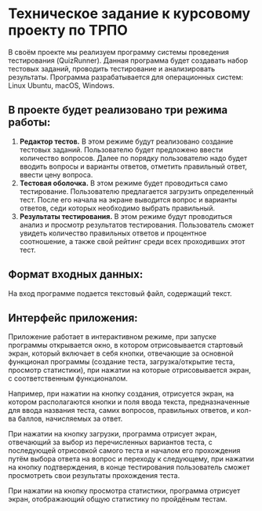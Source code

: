 <h1>Техническое задание к курсовому проекту по ТРПО</h1>
<p>В своём проекте мы реализуем программу системы проведения тестирования (QuizRunner). Данная программа будет создавать
    набор тестовых заданий, проводить тестирование и анализировать результаты.
    Программа разрабатывается для операционных систем: Linux Ubuntu, macOS, Windows.</p>
<h2>В проекте будет реализовано три режима работы:</h2>
<ol>
    <li>
        <b>Редактор тестов.</b> В этом режиме будут реализовано создание тестовых заданий. Пользователю будет предложено
        ввести количество вопросов. Далее по порядку пользователю надо будет вводить вопросы и варианты ответов,
        отметить правильный ответ, ввести цену вопроса.
    </li>
    <li>
        <b>Тестовая оболочка.</b> В этом режиме будет проводиться само тестирование. Пользователю предлагается загрузить
        определенный тест. После его начала на экране выводится вопрос и варианты ответов, седи которых необходимо
        выбрать правильный.
    </li>
    <li>
        <b>Результаты тестирования.</b> В этом режиме будут проводиться анализ и просмотр результатов тестирования.
        Пользователь сможет увидеть количество правильных ответов и процентное соотношение, а также свой рейтинг среди
        всех проходивших этот тест.
    </li>
</ol>
<h2>Формат входных данных:</h2>
<p>На вход программе подается текстовый файл, содержащий текст.</p>
<h2>Интерфейс приложения:</h2>
<p>Приложение работает в интерактивном режиме, при запуске программы открывается окно, в котором отрисовывается
    стартовый экран, который включает в себя кнопки, отвечающие за основной функционал программы (создание теста,
    загрузка/открытие теста, просмотр статистики), при нажатии на которые отрисовывается экран, с соответственным
    функционалом.</p>
<p>Например, при нажатии на кнопку создания, отрисуется экран, на котором располагаются кнопки и поля ввода текста,
    предназначенные для ввода названия теста, самих вопросов, правильных ответов, и кол-ва баллов, начисляемых за ответ.
</p>
<p>При нажатии на кнопку загрузки, программа отрисует экран, отвечающий за выбор из перечисленных вариантов теста, с
    последующей отрисовкой самого теста и началом его прохождения путём выбора ответа на вопрос и переходу к следующему,
    при нажатии на кнопку подтверждения, в конце тестирования пользователь сможет просмотреть свои результаты
    прохождения теста.</p>
<p>При нажатии на кнопку просмотра статистики, программа отрисует экран, отображающий общую статистику по пройдёным
    тестам.</p>

